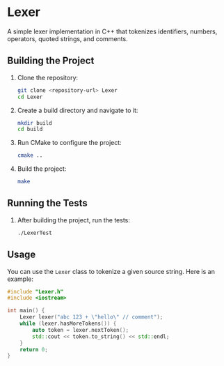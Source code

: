 # Lexer

A simple lexer implementation in C++ that tokenizes identifiers, numbers, operators, quoted strings, and comments.

## Building the Project

1. Clone the repository:
    ```sh
    git clone <repository-url> Lexer
    cd Lexer
    ```

2. Create a build directory and navigate to it:
    ```sh
    mkdir build
    cd build
    ```

3. Run CMake to configure the project:
    ```sh
    cmake ..
    ```

4. Build the project:
    ```sh
    make
    ```

## Running the Tests

1. After building the project, run the tests:
    ```sh
    ./LexerTest
    ```

## Usage

You can use the `Lexer` class to tokenize a given source string. Here is an example:

```cpp
#include "Lexer.h"
#include <iostream>

int main() {
    Lexer lexer("abc 123 + \"hello\" // comment");
    while (lexer.hasMoreTokens()) {
        auto token = lexer.nextToken();
        std::cout << token.to_string() << std::endl;
    }
    return 0;
}
```
